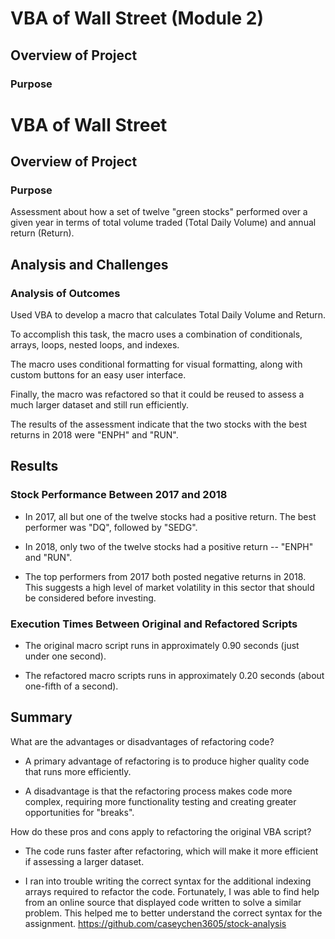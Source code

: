 # VBA of Wall Street (Module 2)

## Overview of Project

### Purpose
# VBA of Wall Street

## Overview of Project

### Purpose
Assessment about how a set of twelve "green stocks" performed over a given year in terms of total volume traded (Total Daily Volume) and annual return (Return).

## Analysis and Challenges

### Analysis of Outcomes 
Used VBA to develop a macro that calculates Total Daily Volume and Return.  

To accomplish this task, the macro uses a combination of conditionals, arrays, loops, nested loops, and indexes.

The macro uses conditional formatting for visual formatting, along with custom buttons for an easy user interface.

Finally, the macro was refactored so that it could be reused to assess a much larger dataset and still run efficiently.

The results of the assessment indicate that the two stocks with the best returns in 2018 were "ENPH" and "RUN".

## Results

### Stock Performance Between 2017 and 2018

* In 2017, all but one of the twelve stocks had a positive return.  The best performer was "DQ", followed by "SEDG".

* In 2018, only two of the twelve stocks had a positive return -- "ENPH" and "RUN".  

* The top performers from 2017 both posted negative returns in 2018.  This suggests a high level of market volatility in this sector that should be considered before investing.

### Execution Times Between Original and Refactored Scripts

* The original macro script runs in approximately 0.90 seconds (just under one second).

* The refactored macro scripts runs in approximately 0.20 seconds (about one-fifth of a second).

## Summary

What are the advantages or disadvantages of refactoring code?
* A primary advantage of refactoring is to produce higher quality code that runs more efficiently.

* A disadvantage is that the refactoring process makes code more complex, requiring more functionality testing and creating greater opportunities for "breaks".

How do these pros and cons apply to refactoring the original VBA script?
* The code runs faster after refactoring, which will make it more efficient if assessing a larger dataset.

* I ran into trouble writing the correct syntax for the additional indexing arrays required to refactor the code. Fortunately, I was able to find help from an online source that displayed code written to solve a similar problem.  This helped me to better understand the correct syntax for the assignment. https://github.com/caseychen3605/stock-analysis 



